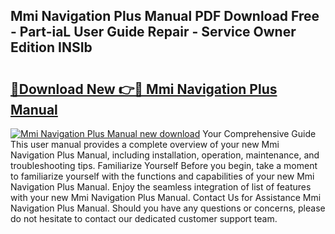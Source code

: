 ## Mmi Navigation Plus Manual PDF Download Free - Part-iaL User Guide Repair - Service Owner Edition INSIb

# <h2><a href="http://bc60074.oget.top/?id=Mmi+Navigation+Plus+Manual">🔗Download New 👉🔴 Mmi Navigation Plus Manual</a></h2>

[![Mmi Navigation Plus Manual new download](https://i.imgur.com/5g1atiW.png)](http://bc60074.oget.top/?id=Mmi+Navigation+Plus+Manual)
Your Comprehensive Guide This user manual provides a complete overview of your new Mmi Navigation Plus Manual, including installation, operation, maintenance, and troubleshooting tips. Familiarize Yourself Before you begin, take a moment to familiarize yourself with the functions and capabilities of your new Mmi Navigation Plus Manual. Enjoy the seamless integration of list of features with your new Mmi Navigation Plus Manual. Contact Us for Assistance Mmi Navigation Plus Manual. Should you have any questions or concerns, please do not hesitate to contact our dedicated customer support team.
